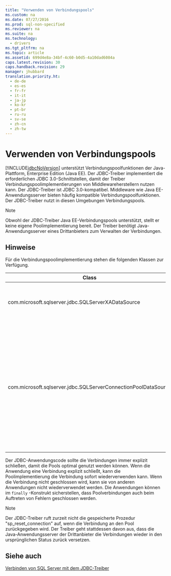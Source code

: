 ```yaml
---
title: "Verwenden von Verbindungspools"
ms.custom: na
ms.date: 07/27/2016
ms.prod: sql-non-specified
ms.reviewer: na
ms.suite: na
ms.technology: 
  - drivers
ms.tgt_pltfrm: na
ms.topic: article
ms.assetid: 699d4e8a-34bf-4c60-b0d5-4a10dad6084a
caps.latest.revision: 30
caps.handback.revision: 29
manager: jhubbard
translation.priority.ht: 
  - de-de
  - es-es
  - fr-fr
  - it-it
  - ja-jp
  - ko-kr
  - pt-br
  - ru-ru
  - sv-se
  - zh-cn
  - zh-tw
---
```

# Verwenden von Verbindungspools
  [!INCLUDE[jdbcNoVersion](../content/includes/jdbcNoVersion_md.md)] unterstützt Verbindungspoolfunktionen der Java\-Plattform, Enterprise Edition \(Java EE\). Der JDBC\-Treiber implementiert die erforderlichen JDBC 3.0\-Schnittstellen, damit der Treiber Verbindungspoolimplementierungen von Middlewareherstellern nutzen kann. Der JDBC\-Treiber ist JDBC 3.0\-kompatibel. Middleware wie Java EE\-Anwendungsserver bieten häufig kompatible Verbindungspoolfunktionen. Der JDBC\-Treiber nutzt in diesen Umgebungen Verbindungspools.  
  
> [!NOTE]  
>  Obwohl der JDBC\-Treiber Java EE\-Verbindungspools unterstützt, stellt er keine eigene Poolimplementierung bereit. Der Treiber benötigt Java\-Anwendungsserver eines Drittanbieters zum Verwalten der Verbindungen.  
  
## Hinweise  
 Für die Verbindungspoolimplementierung stehen die folgenden Klassen zur Verfügung.  
  
|Class|Implementiert|Beschreibung|  
|-----------|-------------------|------------------|  
|com.microsoft.sqlserver.jdbc.SQLServerXADataSource|javax.sql.ConnectionPoolDataSource und javax.sql.XADataSource|Sie sollten für alle erforderlichen Java EE\-Serverfunktionen die [SQLServerXADataSource](../content/SQLServerXADataSource-Class.md)\-Klasse verwenden, da sie alle JDBC 3.0\-Poolfunktionen und XA\-Schnittstellen implementiert.|  
|com.microsoft.sqlserver.jdbc.SQLServerConnectionPoolDataSource|javax.sql.ConnectionPoolDataSource|Bei dieser Klasse handelt es sich um ein Verbindungsfactory, das es dem Java EE\-Anwendungsserver ermöglicht, den Verbindungspool mit physischen Verbindungen zu füllen. Wenn die Konfiguration des Java EE\-Herstellers eine Klasse erfordert, die javax.sql.ConnectionPoolDataSource implementiert, geben Sie den Klassennamen als [SQLServerConnectionPoolDataSource](../content/SQLServerConnectionPoolDataSource-Class.md) an. Sie sollten stattdessen im Allgemeinen die [SQLServerXADataSource](../content/SQLServerXADataSource-Class.md)\-Klasse verwenden, da sie sowohl Poolfunktionen als auch XA\-Schnittstellen implementiert und in einer größeren Zahl von Java EE\-Serverkonfigurationen überprüft wurde.|  
  
 Der JDBC\-Anwendungscode sollte die Verbindungen immer explizit schließen, damit die Pools optimal genutzt werden können. Wenn die Anwendung eine Verbindung explizit schließt, kann die Poolimplementierung die Verbindung sofort wiederverwenden kann. Wenn die Verbindung nicht geschlossen wird, kann sie von anderen Anwendungen nicht wiederverwendet werden. Die Anwendungen können im  `finally` \-Konstrukt sicherstellen, dass Poolverbindungen auch beim Auftreten von Fehlern geschlossen werden.  
  
> [!NOTE]  
>  Der JDBC\-Treiber ruft zurzeit nicht die gespeicherte Prozedur "sp\_reset\_connection" auf, wenn die Verbindung an den Pool zurückgegeben wird. Der Treiber geht stattdessen davon aus, dass die Java\-Anwendungsserver der Drittanbieter die Verbindungen wieder in den ursprünglichen Status zurück versetzen.  
  
## Siehe auch  
 [Verbinden von SQL Server mit dem JDBC-Treiber](../content/Connecting-to-SQL-Server-with-the-JDBC-Driver.md)  
  
  